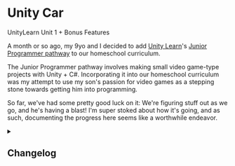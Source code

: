 # Unity Car
 UnityLearn Unit 1 + Bonus Features

 A month or so ago, my 9yo and I decided to add [Unity Learn](https://learn.unity.com/)'s [Junior Programmer pathway](https://learn.unity.com/pathway/junior-programmer) to our homeschool curriculum.
 
 The Junior Programmer pathway involves making small video game-type projects with Unity + C#. Incorporating it into our homeschool curriculum was my attempt to use my son's passion for video games as a stepping stone towards getting him into programming.

 So far, we've had some pretty good luck on it: We're figuring stuff out as we go, and he's having a blast! I'm super stoked about how it's going, and as such, documenting the progress here seems like a worthwhile endeavor.

<details>
 <summary><h2>Changelog</h2></summary>
    <h3>12 Jul 2022</h3>
    <ol>
        <li><p>Added a first-person / third-person camera toggle using a Boolean value + keypress tracker.</p>
        
        <p>
        <b>Note:</b> This is different than <a href = "https://learn.unity.com/tutorial/bonus-features-1-share-your-work#60901c73edbc2a002136af93">what Unity Learn proposes</a>, which is to have two cameras with a toggle-able enabler.
        </p></li>
    </ol>
    <h3>1 Jul 2022</h3>
    <ol>
        <li>Today, we finalized the <a href = "https://learn.unity.com/tutorial/bonus-features-1-share-your-work#60901c59edbc2a002136af8e">oncoming traffic</a> part of Bonus exercises.</li>
    </ol>
    <h3>30 Jun 2022</h3>
    <ol>
        <li>Initial upload. I had to do some research online about how to use <code>.gitignore</code> to make this massive directory archivable, and so far, it seems to have worked! ::fistpump::</li>
    </ol>
 </details>
